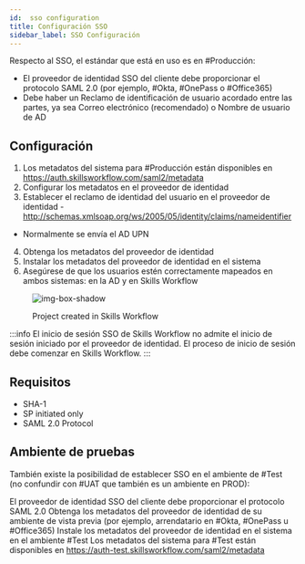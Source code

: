 ```yaml
---
id:  sso configuration
title: Configuración SSO
sidebar_label: SSO Configuración
---
```


Respecto al SSO, el estándar que está en uso es en #Producción:

- El proveedor de identidad SSO del cliente debe proporcionar el protocolo SAML 2.0 (por ejemplo, #Okta, #OnePass o #Office365)
- Debe haber un Reclamo de identificación de usuario acordado entre las partes, ya sea Correo electrónico (recomendado) o Nombre de usuario de AD

## Configuración

1. Los metadatos del sistema para #Producción están disponibles en https://auth.skillsworkflow.com/saml2/metadata
2. Configurar los metadatos en el proveedor de identidad
3. Establecer el reclamo de identidad del usuario en el proveedor de identidad - http://schemas.xmlsoap.org/ws/2005/05/identity/claims/nameidentifier
- Normalmente se envía el AD UPN
4. Obtenga los metadatos del proveedor de identidad 
5. Instalar los metadatos del proveedor de identidad en el sistema
6. Asegúrese de que los usuarios estén correctamente mapeados en ambos sistemas: en la AD y en Skills Workflow 

<figure>

![img-box-shadow](/img/integrations/ssoconfiguration1.png)
<figcaption>Project created in Skills Workflow</figcaption>
</figure>

:::info
El inicio de sesión SSO de Skills Workflow no admite el inicio de sesión iniciado por el proveedor de identidad. El proceso de inicio de sesión debe comenzar en Skills Workflow.
:::

## Requisitos

- SHA-1
- SP initiated only
- SAML 2.0 Protocol


## Ambiente de pruebas

También existe la posibilidad de establecer SSO en el ambiente de #Test (no confundir con #UAT que también es un ambiente en PROD):

El proveedor de identidad SSO del cliente debe proporcionar el protocolo SAML 2.0
Obtenga los metadatos del proveedor de identidad de su ambiente de vista previa (por ejemplo, arrendatario en #Okta, #OnePass u #Office365)
Instale los metadatos del proveedor de identidad en el sistema en el ambiente #Test
Los metadatos del sistema para #Test están disponibles en https://auth-test.skillsworkflow.com/saml2/metadata